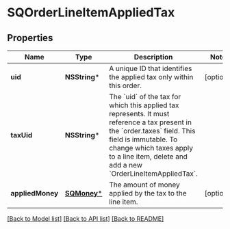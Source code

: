 # SQOrderLineItemAppliedTax

## Properties
Name | Type | Description | Notes
------------ | ------------- | ------------- | -------------
**uid** | **NSString*** | A unique ID that identifies the applied tax only within this order. | [optional] 
**taxUid** | **NSString*** | The &#x60;uid&#x60; of the tax for which this applied tax represents. It must reference a tax present in the &#x60;order.taxes&#x60; field.  This field is immutable. To change which taxes apply to a line item, delete and add a new &#x60;OrderLineItemAppliedTax&#x60;. | 
**appliedMoney** | [**SQMoney***](SQMoney.md) | The amount of money applied by the tax to the line item. | [optional] 

[[Back to Model list]](../README.md#documentation-for-models) [[Back to API list]](../README.md#documentation-for-api-endpoints) [[Back to README]](../README.md)


